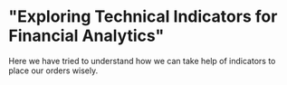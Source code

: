 # "Exploring Technical Indicators for Financial Analytics"
Here we have tried to understand how we can take help of indicators to place our orders wisely.
